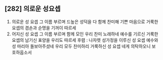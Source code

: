 ## [282] 의로운 성요셉

1) 의로운 성 요셉 그 이름 부르며 드높은 성덕을 다 함께 찬미해 기쁜 마음으로 거룩한 요셉의 겸손과 순명을 기꺼이 따르세
2) 어지신 성 요셉 그 이름 부르며 함께 모인 우리 찬미 노래하네 예수를 기르신 거룩한 요셉의 남기신 표양을 우리도 따르세
후렴 : 나자렛 성가정을 이루신 성 요셉 예수와 성 마리아 돌보아주셨네 
      우리 모두 찬미하리 거룩하신 성 요셉 네게 의탁하오니 보호하옵소서
